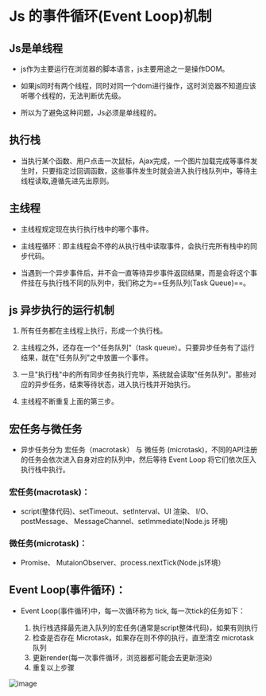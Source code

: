 # Js 的事件循环(Event Loop)机制

## Js是单线程

- js作为主要运行在浏览器的脚本语言，js主要用途之一是操作DOM。

- 如果js同时有两个线程，同时对同一个dom进行操作，这时浏览器不知道应该听哪个线程的，无法判断优先级。
- 所以为了避免这种问题，Js必须是单线程的。


## 执行栈

- 当执行某个函数、用户点击一次鼠标，Ajax完成，一个图片加载完成等事件发生时，只要指定过回调函数，这些事件发生时就会进入执行栈队列中，等待主线程读取,遵循先进先出原则。

## 主线程

- 主线程规定现在执行执行栈中的哪个事件。

- 主线程循环：即主线程会不停的从执行栈中读取事件，会执行完所有栈中的同步代码。

- 当遇到一个异步事件后，并不会一直等待异步事件返回结果，而是会将这个事件挂在与执行栈不同的队列中，我们称之为==任务队列(Task Queue)==。

## js 异步执行的运行机制

1. 所有任务都在主线程上执行，形成一个执行栈。

2. 主线程之外，还存在一个"任务队列"（task queue）。只要异步任务有了运行结果，就在"任务队列"之中放置一个事件。
3. 一旦"执行栈"中的所有同步任务执行完毕，系统就会读取"任务队列"。那些对应的异步任务，结束等待状态，进入执行栈并开始执行。
4. 主线程不断重复上面的第三步。


## 宏任务与微任务

- 异步任务分为 宏任务（macrotask） 与 微任务 (microtask)，不同的API注册的任务会依次进入自身对应的队列中，然后等待 Event Loop 将它们依次压入执行栈中执行。

### 宏任务(macrotask)：

- script(整体代码)、setTimeout、setInterval、UI 渲染、 I/O、postMessage、 MessageChannel、setImmediate(Node.js 环境)

### 微任务(microtask)：

- Promise、 MutaionObserver、process.nextTick(Node.js环境）


## Event Loop(事件循环)：

- Event Loop(事件循环)中，每一次循环称为 tick, 每一次tick的任务如下：

    1. 执行栈选择最先进入队列的宏任务(通常是script整体代码)，如果有则执行
    2. 检查是否存在 Microtask，如果存在则不停的执行，直至清空 microtask 队列
    3. 更新render(每一次事件循环，浏览器都可能会去更新渲染)
    4. 重复以上步骤

![image](https://user-gold-cdn.xitu.io/2018/6/16/164081cfd8400f92?imageView2/0/w/1280/h/960/format/webp/ignore-error/1)








